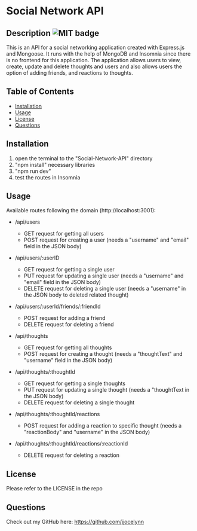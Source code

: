 # Social Network API

## Description ![MIT badge](https://img.shields.io/badge/License-MIT-brightgreen)

This is an API for a social networking application created with Express.js and Mongoose. It runs with the help of MongoDB and Insomnia since there is no frontend for this application. The application allows users to view, create, update and delete thoughts and users and also allows users the option of adding friends, and reactions to thoughts.

## Table of Contents

- [Installation](#installation)
- [Usage](#usage)
- [License](#license)
- [Questions](#questions)

## Installation

1. open the terminal to the "Social-Network-API" directory 
2. "npm install" necessary libraries 
3. "npm run dev" 
4. test the routes in Insomnia

## Usage

Available routes following the domain (http://localhost:3001):

* /api/users
    * GET request for getting all users
    * POST request for creating a user (needs a "username" and "email" field in the JSON body)
* /api/users/:userID
    * GET request for getting a single user
    * PUT request for updating a single user (needs a "username" and "email" field in the JSON body)
    * DELETE request for deleting a single user (needs a "username" in the JSON body to deleted related thought)
* /api/users/:userId/friends/:friendId
    * POST request for adding a friend
    * DELETE request for deleting a friend

* /api/thoughts
    * GET request for getting all thoughts
    * POST request for creating a thought (needs a "thoughtText" and "username" field in the JSON body)
* /api/thoughts/:thoughtId
    * GET request for getting a single thoughts
    * PUT request for updating a single thought (needs a "thoughtText in the JSON body)
    * DELETE request for deleting a single thought
* /api/thoughts/:thoughtId/reactions
    * POST request for adding a reaction to specific thought (needs a "reactionBody" and "username" in the JSON body)
* /api/thoughts/:thoughtId/reactions/:reactionId
    * DELETE request for deleting a reaction

## License

Please refer to the LICENSE in the repo

## Questions

Check out my GitHub here: https://github.com/jjocelynn
